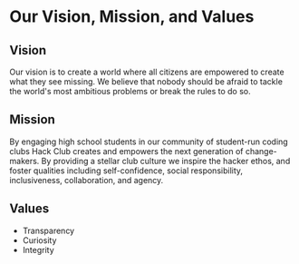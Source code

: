 # Our Vision, Mission, and Values

## Vision

Our vision is to create a world where all citizens are empowered to create what
they see missing. We believe that nobody should be afraid to tackle the world's
most ambitious problems or break the rules to do so.

## Mission

By engaging high school students in our community of student-run coding clubs
Hack Club creates and empowers the next generation of change-makers. By
providing a stellar club culture we inspire the hacker ethos, and foster
qualities including self-confidence, social responsibility, inclusiveness,
collaboration, and agency.

## Values

- Transparency
- Curiosity
- Integrity

